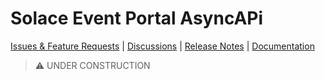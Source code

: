 # Solace Event Portal AsyncAPi

[Issues & Feature Requests](https://github.com/solace-iot-team/ep-asyncapi/issues) |
[Discussions](https://github.com/solace-iot-team/ep-asyncapi/discussions) |
[Release Notes](./ReleaseNotes.md) |
[Documentation](https://solace-iot-team.github.io/ep-asyncapi/)


> :warning: UNDER CONSTRUCTION
